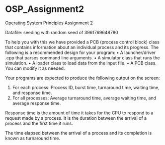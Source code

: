 # OSP_Assignment2
Operating System Principles Assignment 2

Datafile:
seeding with random seed of 3961769648780


To help you with this we have provided a PCB (process control block) class that contains information 
about an individual process and its progress. The following is a recommended design for your 
program:
• A launcher/driver .cpp that parses command line arguments.
• A simulator class that runs the simulation.
• A loader class to load data from the input file.
• A PCB class. You can modify it as needed.

Your programs are expected to produce the following output on the screen:
1. For each process: Process ID, burst time, turnaround time, waiting time, and response time.
2. For all processes: Average turnaround time, average waiting time, and average response time.

Response time is the amount of time it takes for the CPU to respond to a request made by a process. It is the duration between the arrival of a process and the first time it runs.

The time elapsed between the arrival of a process and its completion is known as turnaround time.